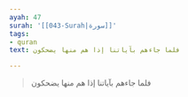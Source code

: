 ```yaml
---
ayah: 47
surah: '[[043-Surah|سورة]]'
tags:
- quran
text: فلما جاءهم بآياتنا إذا هم منها يضحكون

---
```

> فلما جاءهم بآياتنا إذا هم منها يضحكون
